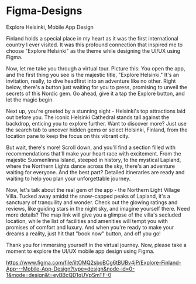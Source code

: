# Figma-Designs
Explore Helsinki, Mobile App Design

Finland holds a special place in my heart as it was the first international country I ever visited. It was this profound connection that inspired me to choose "Explore Helsinki" as the theme while designing the UI/UX using Figma.

Now, let me take you through a virtual tour. Picture this: You open the app, and the first thing you see is the majestic title, "Explore Helsinki." It's an invitation, really, to dive headfirst into an adventure like no other. Right below, there's a button just waiting for you to press, promising to unveil the secrets of this Nordic gem. Go ahead, give it a tap the Explore button, and let the magic begin.

Next up, you're greeted by a stunning sight - Helsinki's top attractions laid out before you. The iconic Helsinki Cathedral stands tall against the backdrop, enticing you to explore further. Want to discover more? Just use the search tab to uncover hidden gems or select Helsinki, Finland, from the location pane to keep the focus on this vibrant city.

But wait, there's more! Scroll down, and you'll find a section filled with recommendations that'll make your heart race with excitement. From the majestic Suomenlinna Island, steeped in history, to the mystical Lapland, where the Northern Lights dance across the sky, there's an adventure waiting for everyone. And the best part? Detailed itineraries are ready and waiting to help you plan your unforgettable journey.

Now, let's talk about the real gem of the app - the Northern Light Village Villa. Tucked away amidst the snow-capped peaks of Lapland, it's a sanctuary of tranquility and wonder. Check out the glowing ratings and reviews, like guiding stars in the night sky, and imagine yourself there. Need more details? The map link will give you a glimpse of the villa's secluded location, while the list of facilities and amenities will tempt you with promises of comfort and luxury. And when you're ready to make your dreams a reality, just hit that "book now" button, and off you go!

Thank you for immersing yourself in the virtual journey. Now, please take a moment to explore the UI/UX mobile app design using Figma. 

https://www.figma.com/file/iltOMQ2sboBCg6tBUBv4jP/Explore-Finland-App---Mobile-App-Design?type=design&node-id=0-1&mode=design&t=eyBBcQD1qUVpSmTF-0
